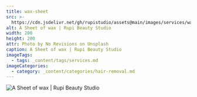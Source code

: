 ```yaml
---
title: wax-sheet
src: >-
  https://cdn.jsdelivr.net/gh/rupistudio/assets@main/images/services/wax-sheet.webp
alt: A Sheet of wax | Rupi Beauty Studio
width: 200
height: 200
attr: Photo by No Revisions on Unsplash
caption: A Sheet of wax | Rupi Beauty Studio
imageTags:
  - tags: _content/tags/services.md
imageCategories:
  - category: _content/categories/hair-removal.md
---
```


![A Sheet of wax | Rupi Beauty Studio](https://cdn.jsdelivr.net/gh/rupistudio/assets@main/images/services/wax-sheet.webp "A Sheet of wax | Rupi Beauty Studio")
